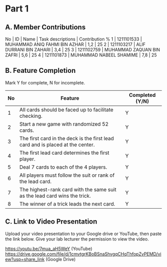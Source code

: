 # Part 1

## A. Member Contributions

No | ID         | Name                              | Task descriptions | Contribution %
1  | 1211101533 | MUHAMMAD ANIQ FAHMI BIN AZHAR     |         1,2       | 25
2  | 1211103217 | ALIF DURRANI BIN ZAHARI           |         3,4       | 25
3  | 1211102759 | MUHAMMAD ZAQUAN BIN ZAFRI         |         5,6       | 25
4  | 1211101873 | MUHAMMAD NABEEL SHAMIME           |         7,8       | 25


## B. Feature Completion

Mark Y for complete, N for incomplete.

No | Feature                                                                         | Completed (Y/N)
-- | ------------------------------------------------------------------------------- | ---------------
1  | All cards should be faced up to facilitate checking.                            | Y
2  | Start a new game with randomized 52 cards.                                      | Y
3  | The first card in the deck is the first lead card and is placed at the center.  | Y
4  | The first lead card determines the first player.                                | Y
5  | Deal 7 cards to each of the 4 players.                                          | Y
6  | All players must follow the suit or rank of the lead card.                      | Y
7  | The highest-rank card with the same suit as the lead card wins the trick.       | Y
8  | The winner of a trick leads the next card.                                      | Y


## C. Link to Video Presentation

Upload your video presentation to your Google drive or YouTube, then paste the link below. Give your lab lecturer the permission to view the video.

https://youtu.be/7mua_aH5WeY (YouTube)
https://drive.google.com/file/d/1cmvtgrKBoBSnaShvgqCHqThfopZvPEMD/view?usp=share_link (Google Drive)

